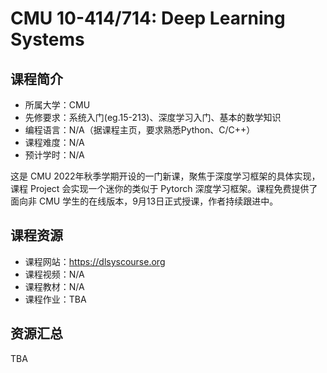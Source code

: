 # CMU 10-414/714: Deep Learning Systems

## 课程简介

- 所属大学：CMU
- 先修要求：系统入门(eg.15-213)、深度学习入门、基本的数学知识
- 编程语言：N/A（据课程主页，要求熟悉Python、C/C++）
- 课程难度：N/A
- 预计学时：N/A

<!-- 用一两段话介绍这门课程，内容包括但不限于：
    （1）课程覆盖的知识点范围
    （2）与同类课程相比它的优势与特点
    （3）学习这门课程的体验与感受
    （4）自学这门课的注意点（踩过的坑、难度预警等等）
    （5）... ...
-->
这是 CMU 2022年秋季学期开设的一门新课，聚焦于深度学习框架的具体实现，课程 Project 会实现一个迷你的类似于 Pytorch 深度学习框架。课程免费提供了面向非 CMU 学生的在线版本，9月13日正式授课，作者持续跟进中。

## 课程资源

- 课程网站：<https://dlsyscourse.org>
- 课程视频：N/A
- 课程教材：N/A
- 课程作业：TBA

## 资源汇总

TBA
